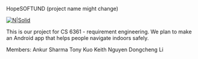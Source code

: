 HopeSOFTUND (project name might change)

[![N|Solid](https://cldup.com/dTxpPi9lDf.thumb.png)](https://nodesource.com/products/nsolid)

This is our project for CS 6361 - requirement engineering. We plan to make an Android app that helps people navigate indoors safely. 

Members:
Ankur Sharma
Tony Kuo
Keith Nguyen
Dongcheng Li
